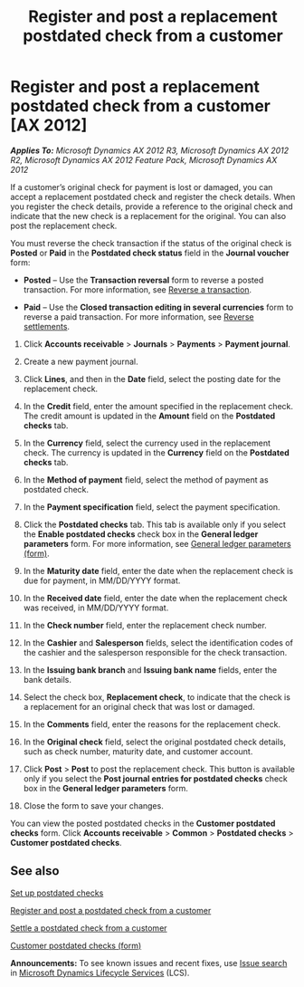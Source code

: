 ﻿---
title: Register and post a replacement postdated check from a customer
TOCTitle: Register and post a replacement postdated check from a customer
ms:assetid: 20f182b8-3fb4-47a9-96b3-3b4bc7e3ae5c
ms:mtpsurl: https://technet.microsoft.com/en-us/library/Hh208470(v=AX.60)
ms:contentKeyID: 36056161
ms.date: 04/18/2014
mtps_version: v=AX.60
f1_keywords:
- register
- post dated checks
- replacement
---

# Register and post a replacement postdated check from a customer [AX 2012]


_**Applies To:** Microsoft Dynamics AX 2012 R3, Microsoft Dynamics AX 2012 R2, Microsoft Dynamics AX 2012 Feature Pack, Microsoft Dynamics AX 2012_

If a customer’s original check for payment is lost or damaged, you can accept a replacement postdated check and register the check details. When you register the check details, provide a reference to the original check and indicate that the new check is a replacement for the original. You can also post the replacement check.

You must reverse the check transaction if the status of the original check is **Posted** or **Paid** in the **Postdated check status** field in the **Journal voucher** form:

  - **Posted** – Use the **Transaction reversal** form to reverse a posted transaction. For more information, see [Reverse a transaction](reverse-a-transaction.md).

  - **Paid** – Use the **Closed transaction editing in several currencies** form to reverse a paid transaction. For more information, see [Reverse settlements](reverse-settlements.md).

<!-- end list -->

1.  Click **Accounts receivable** \> **Journals** \> **Payments** \> **Payment journal**.

2.  Create a new payment journal.

3.  Click **Lines**, and then in the **Date** field, select the posting date for the replacement check.

4.  In the **Credit** field, enter the amount specified in the replacement check. The credit amount is updated in the **Amount** field on the **Postdated checks** tab.

5.  In the **Currency** field, select the currency used in the replacement check. The currency is updated in the **Currency** field on the **Postdated checks** tab.

6.  In the **Method of payment** field, select the method of payment as postdated check.

7.  In the **Payment specification** field, select the payment specification.

8.  Click the **Postdated checks** tab. This tab is available only if you select the **Enable postdated checks** check box in the **General ledger parameters** form. For more information, see [General ledger parameters (form)](https://technet.microsoft.com/en-us/library/aa557286\(v=ax.60\)).

9.  In the **Maturity date** field, enter the date when the replacement check is due for payment, in MM/DD/YYYY format.

10. In the **Received date** field, enter the date when the replacement check was received, in MM/DD/YYYY format.

11. In the **Check number** field, enter the replacement check number.

12. In the **Cashier** and **Salesperson** fields, select the identification codes of the cashier and the salesperson responsible for the check transaction.

13. In the **Issuing bank branch** and **Issuing bank name** fields, enter the bank details.

14. Select the check box, **Replacement check**, to indicate that the check is a replacement for an original check that was lost or damaged.

15. In the **Comments** field, enter the reasons for the replacement check.

16. In the **Original check** field, select the original postdated check details, such as check number, maturity date, and customer account.

17. Click **Post** \> **Post** to post the replacement check. This button is available only if you select the **Post journal entries for postdated checks** check box in the **General ledger parameters** form.

18. Close the form to save your changes.

You can view the posted postdated checks in the **Customer postdated checks** form. Click **Accounts receivable** \> **Common** \> **Postdated checks** \> **Customer postdated checks**.

## See also

[Set up postdated checks](set-up-postdated-checks.md)

[Register and post a postdated check from a customer](register-and-post-a-postdated-check-from-a-customer.md)

[Settle a postdated check from a customer](settle-a-postdated-check-from-a-customer.md)

[Customer postdated checks (form)](https://technet.microsoft.com/en-us/library/hh227493\(v=ax.60\))

  
**Announcements:** To see known issues and recent fixes, use [Issue search](http://go.microsoft.com/fwlink/?linkid=389258) in [Microsoft Dynamics Lifecycle Services](http://go.microsoft.com/fwlink/?linkid=306505) (LCS).

